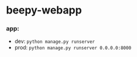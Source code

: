 # beepy-webapp

### app: 
- dev: `python manage.py runserver`
- prod: `python manage.py runserver 0.0.0.0:8000`

